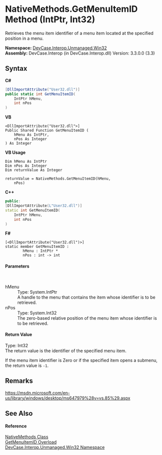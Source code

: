 # NativeMethods.GetMenuItemID Method (IntPtr, Int32)
 

Retrieves the menu item identifier of a menu item located at the specified position in a menu.

**Namespace:**&nbsp;<a href="N_DevCase_Interop_Unmanaged_Win32">DevCase.Interop.Unmanaged.Win32</a><br />**Assembly:**&nbsp;DevCase.Interop (in DevCase.Interop.dll) Version: 3.3.0.0 (3.3)

## Syntax

**C#**<br />
``` C#
[DllImportAttribute("User32.dll")]
public static int GetMenuItemID(
	IntPtr hMenu,
	int nPos
)
```

**VB**<br />
``` VB
<DllImportAttribute("User32.dll">]
Public Shared Function GetMenuItemID ( 
	hMenu As IntPtr,
	nPos As Integer
) As Integer
```

**VB Usage**<br />
``` VB Usage
Dim hMenu As IntPtr
Dim nPos As Integer
Dim returnValue As Integer

returnValue = NativeMethods.GetMenuItemID(hMenu, 
	nPos)
```

**C++**<br />
``` C++
public:
[DllImportAttribute(L"User32.dll")]
static int GetMenuItemID(
	IntPtr hMenu, 
	int nPos
)
```

**F#**<br />
``` F#
[<DllImportAttribute("User32.dll")>]
static member GetMenuItemID : 
        hMenu : IntPtr * 
        nPos : int -> int 

```


#### Parameters
&nbsp;<dl><dt>hMenu</dt><dd>Type: System.IntPtr<br />A handle to the menu that contains the item whose identifier is to be retrieved.</dd><dt>nPos</dt><dd>Type: System.Int32<br />The zero-based relative position of the menu item whose identifier is to be retrieved.</dd></dl>

#### Return Value
Type: Int32<br />The return value is the identifier of the specified menu item. 

 If the menu item identifier is Zero or if the specified item opens a submenu, the return value is `-1`.

## Remarks
<a href="https://msdn.microsoft.com/en-us/library/windows/desktop/ms647979%28v=vs.85%29.aspx" target="_blank">https://msdn.microsoft.com/en-us/library/windows/desktop/ms647979%28v=vs.85%29.aspx</a>

## See Also


#### Reference
<a href="T_DevCase_Interop_Unmanaged_Win32_NativeMethods">NativeMethods Class</a><br /><a href="Overload_DevCase_Interop_Unmanaged_Win32_NativeMethods_GetMenuItemID">GetMenuItemID Overload</a><br /><a href="N_DevCase_Interop_Unmanaged_Win32">DevCase.Interop.Unmanaged.Win32 Namespace</a><br />